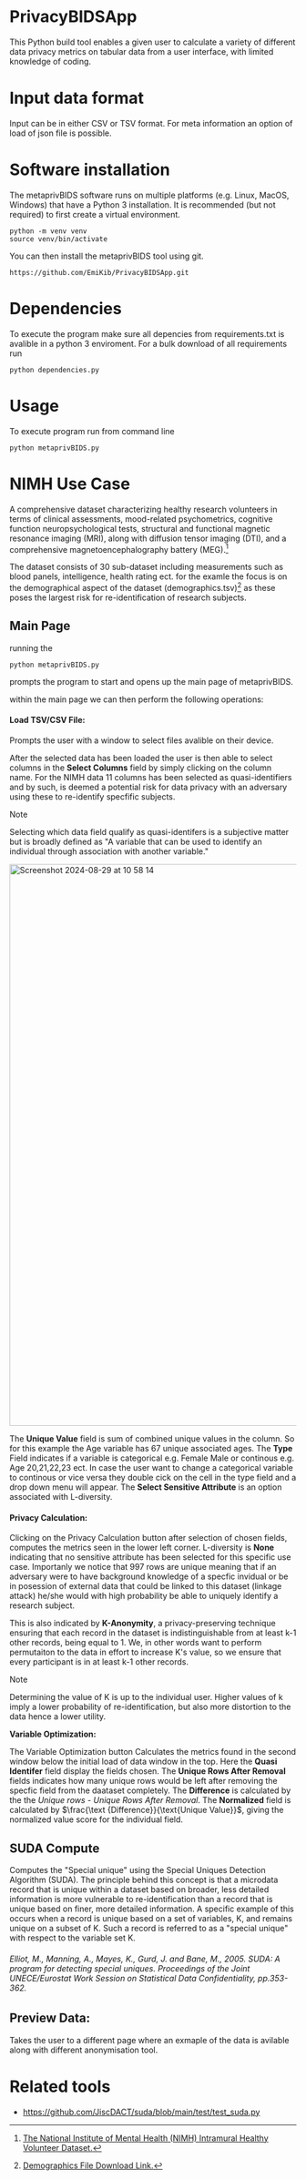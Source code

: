 # PrivacyBIDSApp

This Python build tool enables a given user to calculate a variety of different data privacy metrics on tabular data from a user interface, with limited knowledge of coding.  

# Input data format

Input can be in either CSV or TSV format. 
For meta information an option of load of json file is possible. 

# Software installation

The metaprivBIDS software runs on multiple platforms (e.g. Linux, MacOS, Windows) that have a Python 3 installation.
It is recommended (but not required) to first create a virtual environment.

```console 
python -m venv venv
source venv/bin/activate
```

You can then install the metaprivBIDS tool using git.

```console
https://github.com/EmiKib/PrivacyBIDSApp.git
```


# Dependencies

To execute the program make sure all depencies from requirements.txt is avalible in a python 3 enviroment. 
For a bulk download of all requirements run 

```console
python dependencies.py
```

# Usage

To execute program run from command line 

```console
python metaprivBIDS.py
```

# NIMH Use Case 

A comprehensive dataset characterizing healthy research volunteers in terms of clinical assessments, mood-related psychometrics, cognitive function neuropsychological tests, structural and functional magnetic resonance imaging (MRI), along with diffusion tensor imaging (DTI), and a comprehensive magnetoencephalography battery (MEG).[^1]

[^1]: [The National Institute of Mental Health (NIMH) Intramural Healthy Volunteer Dataset.](https://openneuro.org/datasets/ds004215/versions/1.0.3)


The dataset consists of 30 sub-dataset including measurements such as blood panels, intelligence, health rating ect. for the examle the focus is on the demographical aspect of the dataset (demographics.tsv)[^2] as these poses the largest risk for re-identification of research subjects.

[^2]: [Demographics File Download Link.](https://openneuro.org/datasets/ds004215/versions/1.0.3/file-display/phenotype:demographics.tsv)

## Main Page 
running the 

```console
python metaprivBIDS.py
```

prompts the program to start and opens up the main page of metaprivBIDS. 

within the main page we can then perform the following operations: 

#### **Load TSV/CSV File:** 

Prompts the user with a window to select files avalible on their device. 

After the selected data has been loaded the user is then able to select columns in the **Select Columns** field by simply clicking on the column name. For the NIMH data 11 columns has been selected as quasi-identifiers and by such, is deemed a potential risk for data privacy with an adversary using these to re-identify specfific subjects.

>[!NOTE]
>Selecting which data field qualify as quasi-identifers is a subjective matter but is broadly defined as "A variable that can be used to identify an individual through association with another variable."

<img width="987" alt="Screenshot 2024-08-29 at 10 58 14" src="https://github.com/user-attachments/assets/d930c0a0-5cb8-4b71-9acb-558603ca895a">


The **Unique Value** field is sum of combined unique values in the column. So for this example the Age variable has 67 unique associated ages. The **Type** Field indicates if a variable is categorical e.g. Female Male or continous e.g. Age 20,21,22,23 ect. In case the user want to change a categorical variable to continous or vice versa they double cick on the cell in the type field and a drop down menu will appear. 
The **Select Sensitive Attribute** is an option associated with L-diversity. 

#### **Privacy Calculation:** 

Clicking on the Privacy Calculation button after selection of chosen fields, computes the metrics seen in the lower left corner. L-diversity is **None** indicating that no sensitive attribute has been selected for this specific use case. Importanly we notice that 997 rows are unique meaning that if an adversary were to have background knowledge of a specfic invidual or be in posession of external data that could be linked to this dataset (linkage attack) he/she would with high probability be able to uniquely identify a research subject. 

This is also indicated by **K-Anonymity**, a privacy-preserving technique ensuring that each record in the dataset is indistinguishable from at least k-1 other records, being equal to 1.
We, in other words want to perform permutaiton to the data in effort to increase K's value, so we ensure that every participant is in at least k-1 other records. 

>[!NOTE]
>Determining the value of K is up to the individual user. Higher values of k imply a lower probability of re-identification, but also more distortion to the data hence a lower utility. 



**Variable Optimization:** 

The Variable Optimization button Calculates the metrics found in the second window below the initial load of data window in the top. Here the **Quasi Identifer** field display the fields chosen. The **Unique Rows After Removal** fields indicates how many unique rows would be left after removing the specfic field from the daataset completely. The **Difference** is calculated by the the *Unique rows - Unique Rows After Removal*. The **Normalized** field is calculated by $\frac{\text {Difference}}{\text{Unique Value}}$,  giving the normalized value score for the individual field.


## SUDA Compute 

Computes the "Special unique" using the Special Uniques Detection Algorithm (SUDA).
The principle behind this concept is that a microdata record that is unique within a dataset based on broader, less detailed information is more vulnerable to re-identification than a record that is unique based on finer, more detailed information. A specific example of this occurs when a record is unique based on a set of variables, 
K, and remains unique on a subset of K. Such a record is referred to as a "special unique" with respect to the variable set K.

###### Elliot, M., Manning, A., Mayes, K., Gurd, J. and Bane, M., 2005. SUDA: A program for detecting special uniques. Proceedings of the Joint UNECE/Eurostat Work Session on Statistical Data Confidentiality, pp.353-362.

## **Preview Data:** 
Takes the user to a different page where an exmaple of the data is avilable along with different anonymisation tool.




# Related tools

- https://github.com/JiscDACT/suda/blob/main/test/test_suda.py






